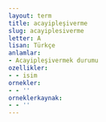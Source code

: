 ```yaml
---
layout: term
title: acayipleşiverme
slug: acayiplesiverme
letter: A
lisan: Türkçe
anlamlar:
- Acayipleşivermek durumu
ozellikler:
- - isim
ornekler:
- - ''
orneklerkaynak:
- - ''
---
```

